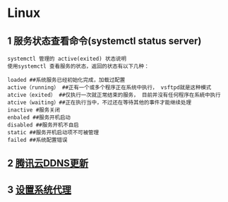 # Linux

## 1 服务状态查看命令(systemctl status server)

```text
systemctl 管理的 active(exited) 状态说明
使用systemctl 查看服务的状态，返回的状态有以下几种：

loaded ##系统服务已经初始化完成，加载过配置
active（running） ##正有一个或多个程序正在系统中执行， vsftpd就是这种模式
atcive（exited） ##仅执行一次就正常结束的服务， 目前并沒有任何程序在系統中执行
atcive（waiting）##正在执行当中，不过还在等待其他的事件才能继续处理
inactive #服务关闭
enbaled ##服务开机启动
disabled ##服务开机不自启
static ##服务开机启动项不可被管理
failed ##系统配置错误
```

## 2 [腾讯云DDNS更新](./LinuxConfigure/腾讯云DDNS配置.md)

## 3 [设置系统代理](LinuxConfigure/系统代理配置.md)

